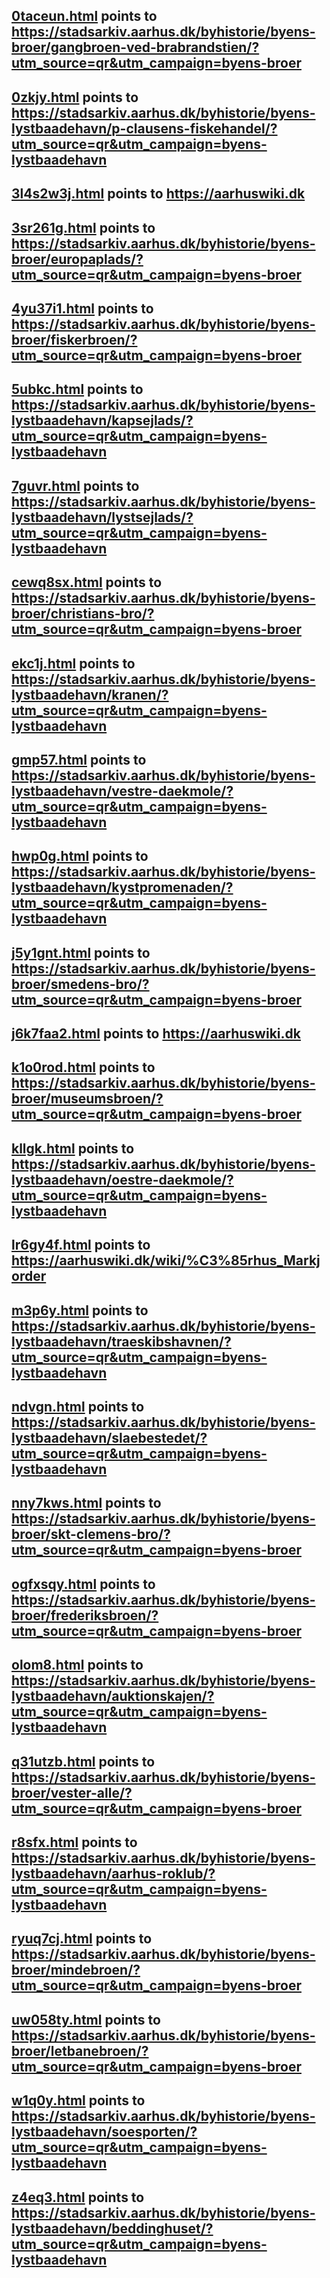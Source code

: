 [0taceun.html](https://stadsarkiv.aarhus.dk/byhistorie/byens-broer/gangbroen-ved-brabrandstien/?utm_source=qr&utm_campaign=byens-broer) points to https://stadsarkiv.aarhus.dk/byhistorie/byens-broer/gangbroen-ved-brabrandstien/?utm_source=qr&utm_campaign=byens-broer
 -----
[0zkjy.html](https://stadsarkiv.aarhus.dk/byhistorie/byens-lystbaadehavn/p-clausens-fiskehandel/?utm_source=qr&utm_campaign=byens-lystbaadehavn) points to https://stadsarkiv.aarhus.dk/byhistorie/byens-lystbaadehavn/p-clausens-fiskehandel/?utm_source=qr&utm_campaign=byens-lystbaadehavn
 -----
[3l4s2w3j.html](https://aarhuswiki.dk) points to https://aarhuswiki.dk
 -----
[3sr261g.html](https://stadsarkiv.aarhus.dk/byhistorie/byens-broer/europaplads/?utm_source=qr&utm_campaign=byens-broer) points to https://stadsarkiv.aarhus.dk/byhistorie/byens-broer/europaplads/?utm_source=qr&utm_campaign=byens-broer
 -----
[4yu37i1.html](https://stadsarkiv.aarhus.dk/byhistorie/byens-broer/fiskerbroen/?utm_source=qr&utm_campaign=byens-broer) points to https://stadsarkiv.aarhus.dk/byhistorie/byens-broer/fiskerbroen/?utm_source=qr&utm_campaign=byens-broer
 -----
[5ubkc.html](https://stadsarkiv.aarhus.dk/byhistorie/byens-lystbaadehavn/kapsejlads/?utm_source=qr&utm_campaign=byens-lystbaadehavn) points to https://stadsarkiv.aarhus.dk/byhistorie/byens-lystbaadehavn/kapsejlads/?utm_source=qr&utm_campaign=byens-lystbaadehavn
 -----
[7guvr.html](https://stadsarkiv.aarhus.dk/byhistorie/byens-lystbaadehavn/lystsejlads/?utm_source=qr&utm_campaign=byens-lystbaadehavn) points to https://stadsarkiv.aarhus.dk/byhistorie/byens-lystbaadehavn/lystsejlads/?utm_source=qr&utm_campaign=byens-lystbaadehavn
 -----
[cewq8sx.html](https://stadsarkiv.aarhus.dk/byhistorie/byens-broer/christians-bro/?utm_source=qr&utm_campaign=byens-broer) points to https://stadsarkiv.aarhus.dk/byhistorie/byens-broer/christians-bro/?utm_source=qr&utm_campaign=byens-broer
 -----
[ekc1j.html](https://stadsarkiv.aarhus.dk/byhistorie/byens-lystbaadehavn/kranen/?utm_source=qr&utm_campaign=byens-lystbaadehavn) points to https://stadsarkiv.aarhus.dk/byhistorie/byens-lystbaadehavn/kranen/?utm_source=qr&utm_campaign=byens-lystbaadehavn
 -----
[gmp57.html](https://stadsarkiv.aarhus.dk/byhistorie/byens-lystbaadehavn/vestre-daekmole/?utm_source=qr&utm_campaign=byens-lystbaadehavn) points to https://stadsarkiv.aarhus.dk/byhistorie/byens-lystbaadehavn/vestre-daekmole/?utm_source=qr&utm_campaign=byens-lystbaadehavn
 -----
[hwp0g.html](https://stadsarkiv.aarhus.dk/byhistorie/byens-lystbaadehavn/kystpromenaden/?utm_source=qr&utm_campaign=byens-lystbaadehavn) points to https://stadsarkiv.aarhus.dk/byhistorie/byens-lystbaadehavn/kystpromenaden/?utm_source=qr&utm_campaign=byens-lystbaadehavn
 -----
[j5y1gnt.html](https://stadsarkiv.aarhus.dk/byhistorie/byens-broer/smedens-bro/?utm_source=qr&utm_campaign=byens-broer) points to https://stadsarkiv.aarhus.dk/byhistorie/byens-broer/smedens-bro/?utm_source=qr&utm_campaign=byens-broer
 -----
[j6k7faa2.html](https://aarhuswiki.dk) points to https://aarhuswiki.dk
 -----
[k1o0rod.html](https://stadsarkiv.aarhus.dk/byhistorie/byens-broer/museumsbroen/?utm_source=qr&utm_campaign=byens-broer) points to https://stadsarkiv.aarhus.dk/byhistorie/byens-broer/museumsbroen/?utm_source=qr&utm_campaign=byens-broer
 -----
[kllgk.html](https://stadsarkiv.aarhus.dk/byhistorie/byens-lystbaadehavn/oestre-daekmole/?utm_source=qr&utm_campaign=byens-lystbaadehavn) points to https://stadsarkiv.aarhus.dk/byhistorie/byens-lystbaadehavn/oestre-daekmole/?utm_source=qr&utm_campaign=byens-lystbaadehavn
 -----
[lr6gy4f.html](https://aarhuswiki.dk/wiki/%C3%85rhus_Markjorder) points to https://aarhuswiki.dk/wiki/%C3%85rhus_Markjorder
 -----
[m3p6y.html](https://stadsarkiv.aarhus.dk/byhistorie/byens-lystbaadehavn/traeskibshavnen/?utm_source=qr&utm_campaign=byens-lystbaadehavn) points to https://stadsarkiv.aarhus.dk/byhistorie/byens-lystbaadehavn/traeskibshavnen/?utm_source=qr&utm_campaign=byens-lystbaadehavn
 -----
[ndvgn.html](https://stadsarkiv.aarhus.dk/byhistorie/byens-lystbaadehavn/slaebestedet/?utm_source=qr&utm_campaign=byens-lystbaadehavn) points to https://stadsarkiv.aarhus.dk/byhistorie/byens-lystbaadehavn/slaebestedet/?utm_source=qr&utm_campaign=byens-lystbaadehavn
 -----
[nny7kws.html](https://stadsarkiv.aarhus.dk/byhistorie/byens-broer/skt-clemens-bro/?utm_source=qr&utm_campaign=byens-broer) points to https://stadsarkiv.aarhus.dk/byhistorie/byens-broer/skt-clemens-bro/?utm_source=qr&utm_campaign=byens-broer
 -----
[ogfxsqy.html](https://stadsarkiv.aarhus.dk/byhistorie/byens-broer/frederiksbroen/?utm_source=qr&utm_campaign=byens-broer) points to https://stadsarkiv.aarhus.dk/byhistorie/byens-broer/frederiksbroen/?utm_source=qr&utm_campaign=byens-broer
 -----
[olom8.html](https://stadsarkiv.aarhus.dk/byhistorie/byens-lystbaadehavn/auktionskajen/?utm_source=qr&utm_campaign=byens-lystbaadehavn) points to https://stadsarkiv.aarhus.dk/byhistorie/byens-lystbaadehavn/auktionskajen/?utm_source=qr&utm_campaign=byens-lystbaadehavn
 -----
[q31utzb.html](https://stadsarkiv.aarhus.dk/byhistorie/byens-broer/vester-alle/?utm_source=qr&utm_campaign=byens-broer) points to https://stadsarkiv.aarhus.dk/byhistorie/byens-broer/vester-alle/?utm_source=qr&utm_campaign=byens-broer
 -----
[r8sfx.html](https://stadsarkiv.aarhus.dk/byhistorie/byens-lystbaadehavn/aarhus-roklub/?utm_source=qr&utm_campaign=byens-lystbaadehavn) points to https://stadsarkiv.aarhus.dk/byhistorie/byens-lystbaadehavn/aarhus-roklub/?utm_source=qr&utm_campaign=byens-lystbaadehavn
 -----
[ryuq7cj.html](https://stadsarkiv.aarhus.dk/byhistorie/byens-broer/mindebroen/?utm_source=qr&utm_campaign=byens-broer) points to https://stadsarkiv.aarhus.dk/byhistorie/byens-broer/mindebroen/?utm_source=qr&utm_campaign=byens-broer
 -----
[uw058ty.html](https://stadsarkiv.aarhus.dk/byhistorie/byens-broer/letbanebroen/?utm_source=qr&utm_campaign=byens-broer) points to https://stadsarkiv.aarhus.dk/byhistorie/byens-broer/letbanebroen/?utm_source=qr&utm_campaign=byens-broer
 -----
[w1q0y.html](https://stadsarkiv.aarhus.dk/byhistorie/byens-lystbaadehavn/soesporten/?utm_source=qr&utm_campaign=byens-lystbaadehavn) points to https://stadsarkiv.aarhus.dk/byhistorie/byens-lystbaadehavn/soesporten/?utm_source=qr&utm_campaign=byens-lystbaadehavn
 -----
[z4eq3.html](https://stadsarkiv.aarhus.dk/byhistorie/byens-lystbaadehavn/beddinghuset/?utm_source=qr&utm_campaign=byens-lystbaadehavn) points to https://stadsarkiv.aarhus.dk/byhistorie/byens-lystbaadehavn/beddinghuset/?utm_source=qr&utm_campaign=byens-lystbaadehavn
 -----

